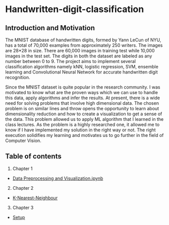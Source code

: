 # Handwritten-digit-classification
## Introduction and Motivation
The MNIST database of handwritten digits, formed by Yann LeCun of NYU, has a total of 70,000 examples from approximately 250 writers. The images are 28*28 in size. There are 60,000 images in training test while 10,000 images in the test set. The digits in both the dataset are labeled as any number between 0 to 9. The project aims to implement several classification algorithms namely kNN, logistic regression, SVM, ensemble learning and Convolutional Neural Network for accurate handwritten digit recognition. 

Since the MNIST dataset is quite popular in the research community. I was motivated to know what are the proven ways which we can use to handle this data, apply algorithms and infer the results. At present, there is a wide need for solving problems that involve high dimensional data. The chosen problem is on similar lines and throw opens the opportunity to learn about dimensionality reduction and how to create a visualization to get a sense of the data. This problem allowed us to apply ML algorithm that I learned in the class lectures. As the problem is a highly researched one, it allowed me to know if I have implemented my solution in the right way or not. The right execution solidifies my learning and motivates us to go further in the field of Computer Vision.



## Table of contents
1. Chapter 1
* [Data Preprocessing and Visualization.ipynb](https://github.com/shrilekha17/Handwritten-digit-classification/blob/master/Data%20Preprocessing%20and%20its%20Visualization%20.ipynb)
2. Chapter 2
* [K-Nearest-Neighbour](https://github.com/shrilekha17/Handwritten-digit-classification/blob/master/KNN%20(1).ipynb)
3. Chapter 3
* [Setup](#setup)


